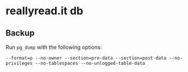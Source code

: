 # reallyread.it db
## Backup
Run `pg_dump` with the following options:

    --format=p --no-owner --section=pre-data --section=post-data --no-privileges --no-tablespaces --no-unlogged-table-data